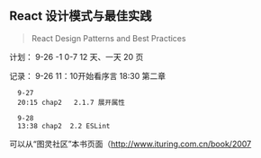 ## React 设计模式与最佳实践

> React Design Patterns and Best Practices

计划：
9-26 -1
0-7 12 天、一天 20 页

记录： 9-26 
      11：10开始看序言
      18:30   第二章

      9-27 
      20:15 chap2   2.1.7 展开属性

      9-28
      13:38 chap2  2.2 ESLint
 

 
      

可以从“图灵社区”本书页面（http://www.ituring.com.cn/book/2007


